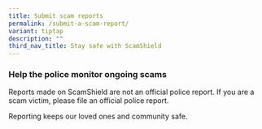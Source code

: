 ```yaml
---
title: Submit scam reports
permalink: /submit-a-scam-report/
variant: tiptap
description: ""
third_nav_title: Stay safe with ScamShield
---
```

<h3><strong>Help the police monitor ongoing scams</strong></h3>
<p>Reports made on ScamShield are not an official police report. If you are
a scam victim, please file an official police report.</p>
<p></p>
<p>Reporting keeps our loved ones and community safe.</p>
<p></p>